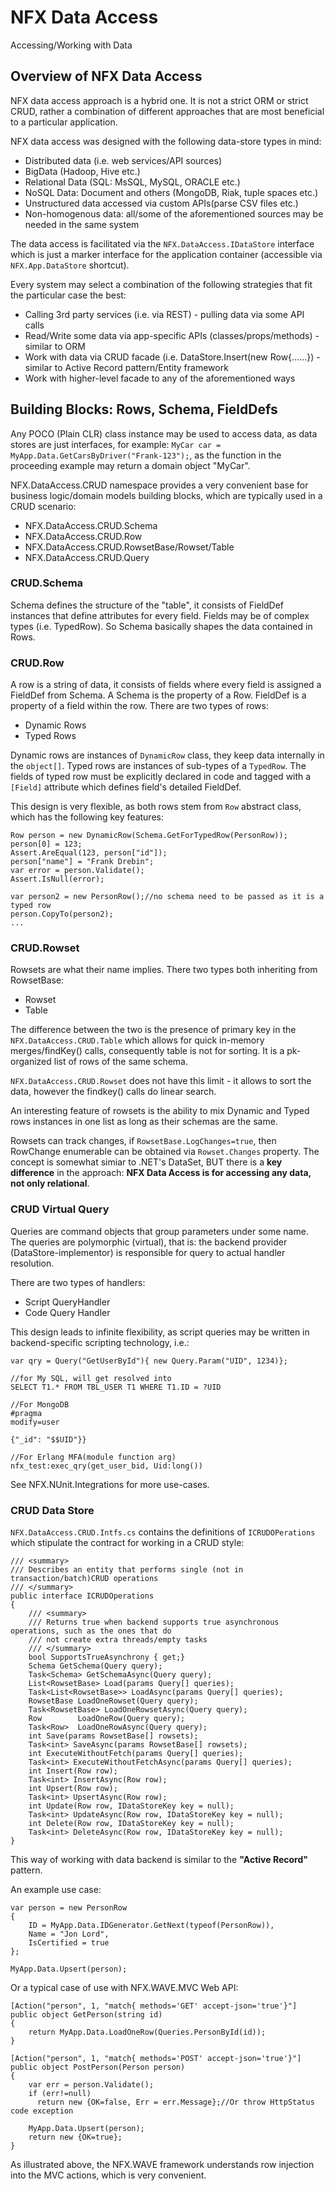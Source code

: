# NFX Data Access
Accessing/Working with Data

## Overview of NFX Data Access
NFX data access approach is a hybrid one. It is not a strict ORM or strict CRUD, rather a 
combination of different approaches that are most beneficial to a particular application.

NFX data access was designed with the following data-store types in mind:

* Distributed data (i.e. web services/API sources)
* BigData (Hadoop, Hive etc.)
* Relational Data (SQL: MsSQL, MySQL, ORACLE etc.)
* NoSQL Data: Document and others (MongoDB, Riak, tuple spaces etc.)
* Unstructured data accessed via custom APIs(parse CSV files etc.)
* Non-homogenous data: all/some of the aforementioned sources may be needed in the same system

The data access is facilitated via the `NFX.DataAccess.IDataStore` interface which is just a 
marker interface for the application container (accessible via `NFX.App.DataStore` shortcut).

Every system may select a combination of the following strategies that fit the particular case the best:

* Calling 3rd party services (i.e. via REST) - pulling data via some API calls
* Read/Write some data via app-specific APIs (classes/props/methods) - similar to ORM
* Work with data via CRUD facade (i.e. DataStore.Insert(new Row{......}) - similar to Active Record pattern/Entity framework
* Work with higher-level facade to any of the aforementioned ways

## Building Blocks: Rows, Schema, FieldDefs

Any POCO (Plain CLR) class instance may be used to access data, as data stores are just interfaces, 
for example:  `MyCar car = MyApp.Data.GetCarsByDriver("Frank-123");`, as the function in the proceeding 
example may return a domain object "MyCar".

NFX.DataAccess.CRUD namespace provides a very convenient base for business logic/domain models
 building blocks, which are typically used in a CRUD scenario:

* NFX.DataAccess.CRUD.Schema
* NFX.DataAccess.CRUD.Row
* NFX.DataAccess.CRUD.RowsetBase/Rowset/Table
* NFX.DataAccess.CRUD.Query

### CRUD.Schema
Schema defines the structure of the "table", it consists of FieldDef instances that define attributes 
for every field. Fields may be of complex types (i.e. TypedRow). So Schema basically shapes the data
contained in Rows.

### CRUD.Row
A row is a string of data, it consists of fields where every field is assigned a FieldDef from Schema.
A Schema is the property of a Row. FieldDef is a property of a field within the row. There are two 
types of rows:

* Dynamic Rows
* Typed Rows

Dynamic rows are instances of `DynamicRow` class, they keep data internally in the `object[]`.
Typed rows are instances of sub-types of a `TypedRow`. The fields of typed row must be explicitly 
declared in code and tagged with a `[Field]` attribute which defines field's detailed FieldDef.

This design is very flexible, as both rows stem from `Row` abstract class, which has the following key
features:

    Row person = new DynamicRow(Schema.GetForTypedRow(PersonRow));
    person[0] = 123;
    Assert.AreEqual(123, person["id"]);
    person["name"] = "Frank Drebin";
    var error = person.Validate();
    Assert.IsNull(error);
    
    var person2 = new PersonRow();//no schema need to be passed as it is a typed row
    person.CopyTo(person2);
    ...
    
### CRUD.Rowset

Rowsets are what their name implies. There two types both inheriting from RowsetBase:

* Rowset
* Table

The difference between the two is the presence of primary key in the `NFX.DataAccess.CRUD.Table`
which allows for quick in-memory merges/findKey() calls, consequently table is not for sorting. It is
a pk-organized list of rows of the same schema.

`NFX.DataAccess.CRUD.Rowset` does not have this limit - it allows to sort the data, however the 
findkey() calls do linear search.

An interesting feature of rowsets is the ability to mix Dynamic and Typed rows instances in one list
as long as their schemas are the same.

Rowsets can track changes, if `RowsetBase.LogChanges=true`, then RowChange enumerable can be obtained 
via `Rowset.Changes` property. The concept is somewhat simiar to .NET's DataSet, BUT there is a 
**key difference** in the approach: **NFX Data Access is for accessing any data, not only relational**.

### CRUD Virtual Query

Queries are command objects that group parameters under some name. The queries are polymorphic (virtual),
that is: the backend provider (DataStore-implementor) is responsible for query to actual handler resolution.

There are two types of handlers:
* Script QueryHandler
* Code Query Handler

This design leads to infinite flexibility, as script queries may be written in backend-specific 
scripting technology, i.e.:

    var qry = Query("GetUserById"){ new Query.Param("UID", 1234)};
    
    //for My SQL, will get resolved into    
    SELECT T1.* FROM TBL_USER T1 WHERE T1.ID = ?UID
    
    //For MongoDB
    #pragma
    modify=user
    
    {"_id": "$$UID"}}
    
    //For Erlang MFA(module function arg)
    nfx_test:exec_qry(get_user_bid, Uid:long())
    
        
See NFX.NUnit.Integrations for more use-cases.


### CRUD Data Store

`NFX.DataAccess.CRUD.Intfs.cs` contains the definitions of `ICRUDOPerations` which stipulate the contract 
for working in a CRUD style:

    /// <summary>
    /// Describes an entity that performs single (not in transaction/batch)CRUD operations
    /// </summary>
    public interface ICRUDOperations
    {
        /// <summary>
        /// Returns true when backend supports true asynchronous operations, such as the ones that do
        /// not create extra threads/empty tasks
        /// </summary>
        bool SupportsTrueAsynchrony { get;}
        Schema GetSchema(Query query);
        Task<Schema> GetSchemaAsync(Query query);
        List<RowsetBase> Load(params Query[] queries);
        Task<List<RowsetBase>> LoadAsync(params Query[] queries);
        RowsetBase LoadOneRowset(Query query);
        Task<RowsetBase> LoadOneRowsetAsync(Query query);
        Row        LoadOneRow(Query query);
        Task<Row>  LoadOneRowAsync(Query query);
        int Save(params RowsetBase[] rowsets);
        Task<int> SaveAsync(params RowsetBase[] rowsets);
        int ExecuteWithoutFetch(params Query[] queries);
        Task<int> ExecuteWithoutFetchAsync(params Query[] queries);
        int Insert(Row row);
        Task<int> InsertAsync(Row row);
        int Upsert(Row row);
        Task<int> UpsertAsync(Row row);
        int Update(Row row, IDataStoreKey key = null);
        Task<int> UpdateAsync(Row row, IDataStoreKey key = null);
        int Delete(Row row, IDataStoreKey key = null);
        Task<int> DeleteAsync(Row row, IDataStoreKey key = null);
    }

This way of working with data backend is similar to the **"Active Record"** pattern.

An example use case:
    
    var person = new PersonRow
    {
        ID = MyApp.Data.IDGenerator.GetNext(typeof(PersonRow)),
        Name = "Jon Lord",
        IsCertified = true
    };
    
    MyApp.Data.Upsert(person);
    
Or a typical case of use with NFX.WAVE.MVC Web API:

    [Action("person", 1, "match{ methods='GET' accept-json='true'}"]
    public object GetPerson(string id)
    {
        return MyApp.Data.LoadOneRow(Queries.PersonById(id));
    }
    
    [Action("person", 1, "match{ methods='POST' accept-json='true'}"]
    public object PostPerson(Person person)
    {
        var err = person.Validate();
        if (err!=null)
          return new {OK=false, Err = err.Message};//Or throw HttpStatus code exception
          
        MyApp.Data.Upsert(person);
        return new {OK=true};
    }

As illustrated above, the NFX.WAVE framework understands row injection into the MVC actions, 
which is very convenient.


